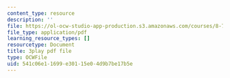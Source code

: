 ```yaml
---
content_type: resource
description: ''
file: https://ol-ocw-studio-app-production.s3.amazonaws.com/courses/8-701-introduction-to-nuclear-and-particle-physics-fall-2020/541c06e11699e30115e04d9b7be17b5e_lF-LM9CdiVk.pdf
file_type: application/pdf
learning_resource_types: []
resourcetype: Document
title: 3play pdf file
type: OCWFile
uid: 541c06e1-1699-e301-15e0-4d9b7be17b5e
---
```

